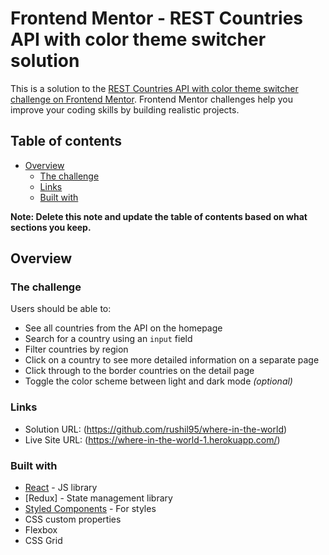 # Frontend Mentor - REST Countries API with color theme switcher solution

This is a solution to the [REST Countries API with color theme switcher challenge on Frontend Mentor](https://www.frontendmentor.io/challenges/rest-countries-api-with-color-theme-switcher-5cacc469fec04111f7b848ca). Frontend Mentor challenges help you improve your coding skills by building realistic projects. 

## Table of contents

- [Overview](#overview)
  - [The challenge](#the-challenge)
  - [Links](#links)
  - [Built with](#built-with)

**Note: Delete this note and update the table of contents based on what sections you keep.**

## Overview

### The challenge

Users should be able to:

- See all countries from the API on the homepage
- Search for a country using an `input` field
- Filter countries by region
- Click on a country to see more detailed information on a separate page
- Click through to the border countries on the detail page
- Toggle the color scheme between light and dark mode *(optional)*


### Links

- Solution URL: (https://github.com/rushil95/where-in-the-world)
- Live Site URL: (https://where-in-the-world-1.herokuapp.com/)


### Built with

- [React](https://reactjs.org/) - JS library
- [Redux] - State management library
- [Styled Components](https://styled-components.com/) - For styles
- CSS custom properties
- Flexbox
- CSS Grid




